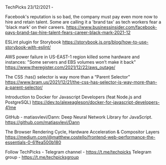 TechPicks 23/12/2021 -

Facebook's reputation is so bad, the company must pay even more now to hire and retain talent. Some are calling it a 'brand tax' as tech workers fear a 'black mark' on their careers.
https://www.businessinsider.com/facebook-pays-brand-tax-hire-talent-fears-career-black-mark-2021-12

ESLint plugin for Storybook
https://storybook.js.org/blog/how-to-use-storybook-with-eslint/

AWS power failure in US-EAST-1 region killed some hardware and instances: "Some servers and EBS volumes won’t make it back"
https://www.theregister.com/2021/12/22/aws_outage/

The CSS :has() selector is way more than a “Parent Selector”
https://www.bram.us/2021/12/21/the-css-has-selector-is-way-more-than-a-parent-selector/

Introduction to Docker for Javascript Developers (feat Node.js and PostgreSQL)
https://dev.to/alexeagleson/docker-for-javascript-developers-41me

GitHub - matiasvlevi/Dann: Deep Neural Network Library for JavaScript.
https://github.com/matiasvlevi/Dann

The Browser Rendering Cycle, Hardware Acceleration & Compositor Layers
https://medium.com/@matthew.costello/frontend-web-performance-the-essentials-0-61fea500b180

Follow TechPicks -
Telegram channel - https://t.me/techpicks
Telegram group - https://t.me/techpicksgroup